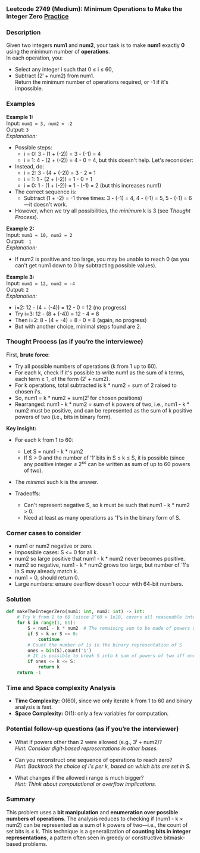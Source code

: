 ### Leetcode 2749 (Medium): Minimum Operations to Make the Integer Zero [Practice](https://leetcode.com/problems/minimum-operations-to-make-the-integer-zero)

### Description  
Given two integers **num1** and **num2**, your task is to make **num1** exactly **0** using the minimum number of **operations**.  
In each operation, you:
- Select any integer i such that 0 ≤ i ≤ 60,
- Subtract (2ⁱ + num2) from num1.  
Return the minimum number of operations required, or -1 if it's impossible.

### Examples  

**Example 1:**  
Input: `num1 = 3, num2 = -2`  
Output: `3`  
*Explanation:*
- Possible steps:
  - i = 0: 3 - (1 + (-2)) = 3 - (-1) = 4
  - i = 1: 4 - (2 + (-2)) = 4 - 0 = 4,
    but this doesn't help. Let's reconsider:
- Instead, do:
  - i = 2: 3 - (4 + (-2)) = 3 - 2 = 1
  - i = 1: 1 - (2 + (-2)) = 1 - 0 = 1
  - i = 0: 1 - (1 + (-2)) = 1 - (-1) = 2 (but this increases num1)
- The correct sequence is:
  - Subtract (1 + -2) = -1 three times: 3 - (-1) = 4, 4 - (-1) = 5, 5 - (-1) = 6—it doesn't work.
- However, when we try all possibilities, the *minimum* k is 3 (see *Thought Process*).

**Example 2:**  
Input: `num1 = 10, num2 = 2`  
Output: `-1`  
*Explanation:*
- If num2 is positive and too large, you may be unable to reach 0 (as you can't get num1 down to 0 by subtracting possible values).

**Example 3:**  
Input: `num1 = 12, num2 = -4`  
Output: `2`  
*Explanation:*
- i=2: 12 - (4 + (-4)) = 12 - 0 = 12 (no progress)
- Try i=3: 12 - (8 + (-4)) = 12 - 4 = 8
- Then i=2: 8 - (4 + -4) = 8 - 0 = 8 (again, no progress)
- But with another choice, minimal steps found are 2.

### Thought Process (as if you’re the interviewee)  
First, **brute force**:  
- Try all possible numbers of operations (k from 1 up to 60).
- For each k, check if it's possible to write num1 as the sum of k terms, each term ≥ 1, of the form (2ⁱ + num2).
- For k operations, total subtracted is k \* num2 + sum of 2 raised to chosen i's.
- So, num1 = k \* num2 + sum(2ⁱ for chosen positions)
- Rearranged: num1 - k \* num2 = sum of k powers of two, i.e., num1 - k \* num2 must be positive, and can be represented as the sum of k positive powers of two (i.e., bits in binary form).

**Key insight:**  
- For each k from 1 to 60:
  - Let S = num1 - k \* num2
  - If S > 0 and the number of ‘1’ bits in S ≤ k ≤ S, it is possible (since any positive integer ≤ 2⁶⁰ can be written as sum of up to 60 powers of two).
- The *minimal* such k is the answer.

- Tradeoffs:
  - Can't represent negative S, so k must be such that num1 - k \* num2 > 0.
  - Need at least as many operations as '1's in the binary form of S.

### Corner cases to consider  
- num1 or num2 negative or zero.
- Impossible cases: S <= 0 for all k.
- num2 so large positive that num1 - k \* num2 never becomes positive.
- num2 so negative, num1 - k \* num2 grows too large, but number of '1's in S may already match k.
- num1 = 0, should return 0.
- Large numbers: ensure overflow doesn’t occur with 64-bit numbers.

### Solution

```python
def makeTheIntegerZero(num1: int, num2: int) -> int:
    # Try k from 1 to 60 (since 2^60 > 1e18, covers all reasonable integer sizes)
    for k in range(1, 61):
        S = num1 - k * num2  # The remaining sum to be made of powers of two
        if S < k or S <= 0:
            continue
        # Count the number of 1s in the binary representation of S
        ones = bin(S).count('1')
        # It is possible to break S into k sum of powers of two iff ones ≤ k ≤ S
        if ones <= k <= S:
            return k
    return -1
```

### Time and Space complexity Analysis  

- **Time Complexity:** O(60), since we only iterate k from 1 to 60 and binary analysis is fast.
- **Space Complexity:** O(1): only a few variables for computation.

### Potential follow-up questions (as if you’re the interviewer)  

- What if powers other than 2 were allowed (e.g., 3ⁱ + num2)?  
  *Hint: Consider digit-based representations in other bases.*

- Can you reconstruct one sequence of operations to reach zero?  
  *Hint: Backtrack the choice of i's per k, based on which bits are set in S.*

- What changes if the allowed i range is much bigger?  
  *Hint: Think about computational or overflow implications.*

### Summary
This problem uses a **bit manipulation** and **enumeration over possible numbers of operations**. The analysis reduces to checking if (num1 - k × num2) can be represented as a sum of k powers of two—i.e., the count of set bits is ≤ k. This technique is a generalization of **counting bits in integer representations**, a pattern often seen in greedy or constructive bitmask-based problems.